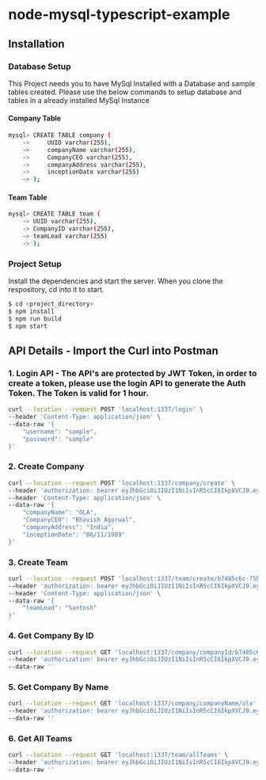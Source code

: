 # node-mysql-typescript-example

## Installation

### Database Setup

This Project needs you to have MySql Installed with a Database and sample tables created. Please use the below commands to setup database and tables in a already installed MySql Instance

#### Company Table
```sh
mysql> CREATE TABLE company (
    ->     UUID varchar(255),
    ->     companyName varchar(255),
    ->     CompanyCEO varchar(255),
    ->     companyAddress varchar(255),
    ->     inceptionDate varchar(255)
    -> );
```
#### Team Table
```sh
mysql> CREATE TABLE team (
    -> UUID varchar(255),
    -> CompanyID varchar(255),
    -> teamLead varchar(255)
    -> );
```
### Project Setup

Install the dependencies and start the server.  When you clone the respository, cd into it to start.  

```sh
$ cd <project_directory>
$ npm install
$ npm run build
$ npm start
```

## API Details -  Import the Curl into Postman

### 1. Login API - The API's are protected by JWT Token, in order to create a token, please use the login API to generate the Auth Token. The Token is valid for 1 hour.

```sh
curl --location --request POST 'localhost:1337/login' \
--header 'Content-Type: application/json' \
--data-raw '{
    "username": "sample",
    "password": "sample"
}'
```

### 2. Create Company
```sh
curl --location --request POST 'localhost:1337/company/create' \
--header 'authorization: bearer eyJhbGciOiJIUzI1NiIsInR5cCI6IkpXVCJ9.eyJ1c2VybmFtZSI6InNhbXBsZSIsImlhdCI6MTY0NDE2ODg4NH0.PP3Hbxrp1_Bduv71KZ9WS18aS1Whb532aZ63L0P-iLI' \
--header 'Content-Type: application/json' \
--data-raw '{
    "companyName": "OLA",
    "CompanyCEO": "Bhavish Agarwal",
    "companyAddress": "India",
    "inceptionDate": "06/11/1989"
}'
```
### 3. Create Team
```sh
curl --location --request POST 'localhost:1337/team/create/b7485c6c-75bc-43d0-a3c8-8c3955dd788b' \
--header 'authorization: bearer eyJhbGciOiJIUzI1NiIsInR5cCI6IkpXVCJ9.eyJ1c2VybmFtZSI6InNhbXBsZSIsImlhdCI6MTY0NDE2ODg4NH0.PP3Hbxrp1_Bduv71KZ9WS18aS1Whb532aZ63L0P-iLI' \
--header 'Content-Type: application/json' \
--data-raw '{
    "teamLead": "Santosh"
}'
```
### 4. Get Company By ID
```sh
curl --location --request GET 'localhost:1337/company/companyId/b7485c6c-75bc-43d0-a3c8-8c3955dd788b' \
--header 'authorization: bearer eyJhbGciOiJIUzI1NiIsInR5cCI6IkpXVCJ9.eyJleHAiOjE2NDQxNzYxMTMsInVzZXJuYW1lIjoic2FtcGxlIiwiaWF0IjoxNjQ0MTcyNTEzfQ.Sshe9zq3XW8TDvytp0ef7rZVjnLWBzBANha5MLRumjc' \
--data-raw ''
```

### 5. Get Company By Name
```sh
curl --location --request GET 'localhost:1337/company/companyName/ola' \
--header 'authorization: bearer eyJhbGciOiJIUzI1NiIsInR5cCI6IkpXVCJ9.eyJleHAiOjE2NDQxNzYxMTMsInVzZXJuYW1lIjoic2FtcGxlIiwiaWF0IjoxNjQ0MTcyNTEzfQ.Sshe9zq3XW8TDvytp0ef7rZVjnLWBzBANha5MLRumjc' \
--data-raw ''
```

### 6. Get All Teams
```sh
curl --location --request GET 'localhost:1337/team/allTeams' \
--header 'authorization: bearer eyJhbGciOiJIUzI1NiIsInR5cCI6IkpXVCJ9.eyJleHAiOjE2NDQxNzYxMTMsInVzZXJuYW1lIjoic2FtcGxlIiwiaWF0IjoxNjQ0MTcyNTEzfQ.Sshe9zq3XW8TDvytp0ef7rZVjnLWBzBANha5MLRumjc' \
--data-raw ''
```


